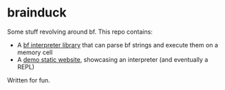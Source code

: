 # brainduck

Some stuff revolving around bf. This repo contains:

- A [bf interpreter library](./packages/brainduck-interpreter/) that can parse bf strings and execute them on a memory cell
- A [demo static website](./packages/brainduck-web), showcasing an interpreter (and eventually a REPL)

Written for fun.
